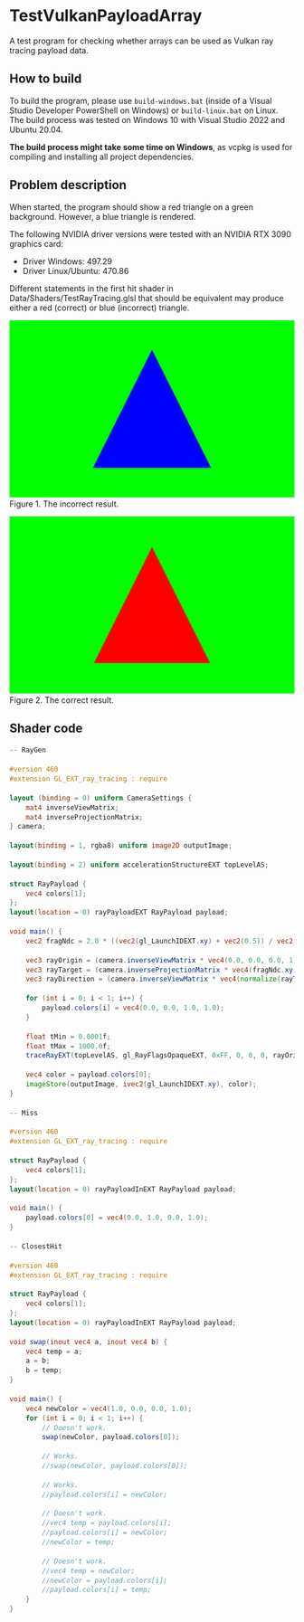 # TestVulkanPayloadArray

A test program for checking whether arrays can be used as Vulkan ray tracing payload data.

## How to build

To build the program, please use `build-windows.bat` (inside of a Visual Studio Developer PowerShell on Windows)
or `build-linux.bat` on Linux. The build process was tested on Windows 10 with Visual Studio 2022 and Ubuntu 20.04.

**The build process might take some time on Windows**, as vcpkg is used for compiling and installing all project
dependencies.

## Problem description

When started, the program should show a red triangle on a green background. However, a blue triangle is rendered.

The following NVIDIA driver versions were tested with an NVIDIA RTX 3090 graphics card:
- Driver Windows: 497.29
- Driver Linux/Ubuntu: 470.86


Different statements in the first hit shader in Data/Shaders/TestRayTracing.glsl that should be equivalent may produce
either a red (correct) or blue (incorrect) triangle.

![Correct](screenshots/incorrect.png)
Figure 1. The incorrect result.

![Correct](screenshots/correct.png)
Figure 2. The correct result.

## Shader code

```glsl
-- RayGen

#version 460
#extension GL_EXT_ray_tracing : require

layout (binding = 0) uniform CameraSettings {
    mat4 inverseViewMatrix;
    mat4 inverseProjectionMatrix;
} camera;

layout(binding = 1, rgba8) uniform image2D outputImage;

layout(binding = 2) uniform accelerationStructureEXT topLevelAS;

struct RayPayload {
    vec4 colors[1];
};
layout(location = 0) rayPayloadEXT RayPayload payload;

void main() {
    vec2 fragNdc = 2.0 * ((vec2(gl_LaunchIDEXT.xy) + vec2(0.5)) / vec2(gl_LaunchSizeEXT.xy)) - 1.0;

    vec3 rayOrigin = (camera.inverseViewMatrix * vec4(0.0, 0.0, 0.0, 1.0)).xyz;
    vec3 rayTarget = (camera.inverseProjectionMatrix * vec4(fragNdc.xy, 1.0, 1.0)).xyz;
    vec3 rayDirection = (camera.inverseViewMatrix * vec4(normalize(rayTarget.xyz), 0.0)).xyz;

    for (int i = 0; i < 1; i++) {
        payload.colors[i] = vec4(0.0, 0.0, 1.0, 1.0);
    }

    float tMin = 0.0001f;
    float tMax = 1000.0f;
    traceRayEXT(topLevelAS, gl_RayFlagsOpaqueEXT, 0xFF, 0, 0, 0, rayOrigin, tMin, rayDirection, tMax, 0);

    vec4 color = payload.colors[0];
    imageStore(outputImage, ivec2(gl_LaunchIDEXT.xy), color);
}

-- Miss

#version 460
#extension GL_EXT_ray_tracing : require

struct RayPayload {
    vec4 colors[1];
};
layout(location = 0) rayPayloadInEXT RayPayload payload;

void main() {
    payload.colors[0] = vec4(0.0, 1.0, 0.0, 1.0);
}

-- ClosestHit

#version 460
#extension GL_EXT_ray_tracing : require

struct RayPayload {
    vec4 colors[1];
};
layout(location = 0) rayPayloadInEXT RayPayload payload;

void swap(inout vec4 a, inout vec4 b) {
    vec4 temp = a;
    a = b;
    b = temp;
}

void main() {
    vec4 newColor = vec4(1.0, 0.0, 0.0, 1.0);
    for (int i = 0; i < 1; i++) {
        // Doesn't work.
        swap(newColor, payload.colors[0]);

        // Works.
        //swap(newColor, payload.colors[0]);

        // Works.
        //payload.colors[i] = newColor;

        // Doesn't work.
        //vec4 temp = payload.colors[i];
        //payload.colors[i] = newColor;
        //newColor = temp;

        // Doesn't work.
        //vec4 temp = newColor;
        //newColor = payload.colors[i];
        //payload.colors[i] = temp;
    }
}
```
